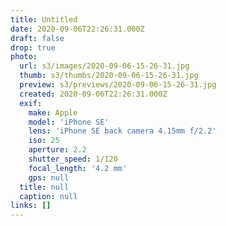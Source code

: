 ```yaml
---
title: Untitled
date: 2020-09-06T22:26:31.000Z
draft: false
drop: true
photo:
  url: s3/images/2020-09-06-15-26-31.jpg
  thumb: s3/thumbs/2020-09-06-15-26-31.jpg
  preview: s3/previews/2020-09-06-15-26-31.jpg
  created: 2020-09-06T22:26:31.000Z
  exif:
    make: Apple
    model: 'iPhone SE'
    lens: 'iPhone SE back camera 4.15mm f/2.2'
    iso: 25
    aperture: 2.2
    shutter_speed: 1/120
    focal_length: '4.2 mm'
    gps: null
  title: null
  caption: null
links: []
---
```

